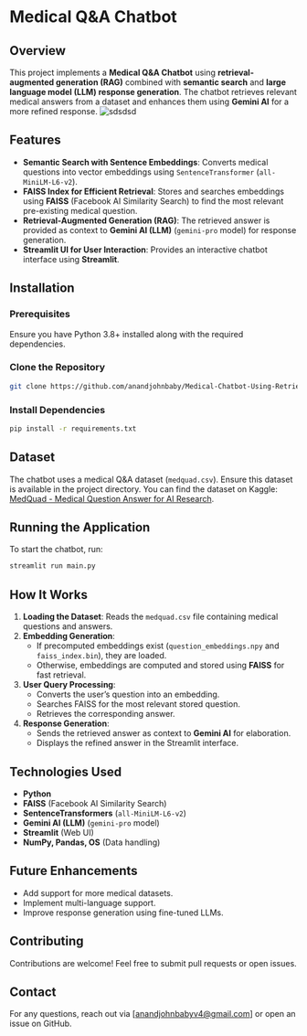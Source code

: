 # Medical Q&A Chatbot

## Overview
This project implements a **Medical Q&A Chatbot** using **retrieval-augmented generation (RAG)** combined with **semantic search** and **large language model (LLM) response generation**. The chatbot retrieves relevant medical answers from a dataset and enhances them using **Gemini AI** for a more refined response.
![sdsdsd](https://github.com/user-attachments/assets/f6588d82-97d0-4b01-bce6-747bd9951d63)

## Features
- **Semantic Search with Sentence Embeddings**: Converts medical questions into vector embeddings using `SentenceTransformer` (`all-MiniLM-L6-v2`).
- **FAISS Index for Efficient Retrieval**: Stores and searches embeddings using **FAISS** (Facebook AI Similarity Search) to find the most relevant pre-existing medical question.
- **Retrieval-Augmented Generation (RAG)**: The retrieved answer is provided as context to **Gemini AI (LLM)** (`gemini-pro` model) for response generation.
- **Streamlit UI for User Interaction**: Provides an interactive chatbot interface using **Streamlit**.

## Installation
### Prerequisites
Ensure you have Python 3.8+ installed along with the required dependencies.

### Clone the Repository
```bash
git clone https://github.com/anandjohnbaby/Medical-Chatbot-Using-Retrieval-Augmented-Generation-RAG.git
```

### Install Dependencies
```bash
pip install -r requirements.txt
```

## Dataset  
The chatbot uses a medical Q&A dataset (`medquad.csv`). Ensure this dataset is available in the project directory. You can find the dataset on Kaggle: [MedQuad - Medical Question Answer for AI Research](https://www.kaggle.com/datasets/pythonafroz/medquad-medical-question-answer-for-ai-research).

## Running the Application
To start the chatbot, run:
```bash
streamlit run main.py
```

## How It Works
1. **Loading the Dataset**: Reads the `medquad.csv` file containing medical questions and answers.
2. **Embedding Generation**:
   - If precomputed embeddings exist (`question_embeddings.npy` and `faiss_index.bin`), they are loaded.
   - Otherwise, embeddings are computed and stored using **FAISS** for fast retrieval.
3. **User Query Processing**:
   - Converts the user’s question into an embedding.
   - Searches FAISS for the most relevant stored question.
   - Retrieves the corresponding answer.
4. **Response Generation**:
   - Sends the retrieved answer as context to **Gemini AI** for elaboration.
   - Displays the refined answer in the Streamlit interface.

## Technologies Used
- **Python**
- **FAISS** (Facebook AI Similarity Search)
- **SentenceTransformers** (`all-MiniLM-L6-v2`)
- **Gemini AI (LLM)** (`gemini-pro` model)
- **Streamlit** (Web UI)
- **NumPy, Pandas, OS** (Data handling)

## Future Enhancements
- Add support for more medical datasets.
- Implement multi-language support.
- Improve response generation using fine-tuned LLMs.

## Contributing
Contributions are welcome! Feel free to submit pull requests or open issues.

## Contact
For any questions, reach out via [anandjohnbabyv4@gmail.com] or open an issue on GitHub.
